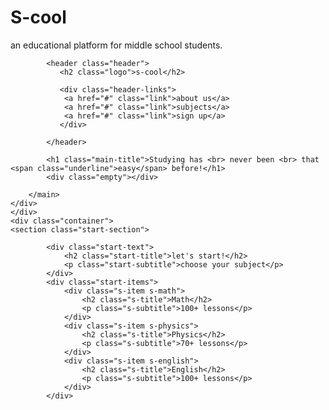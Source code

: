 # S-cool
an educational platform for middle school students.
<!DOCTYPE html>
<html lang="en">
<head>
    <meta charset="UTF-8">
    <meta name="viewport" content="width=device-width, initial-scale=1.0">
    <link rel="stylesheet" href="style.css">
    <title>S-COOL</title>
</head>
<body>
    <div class="main-wrapper">
    <div class="container">
        <main class="main">

            <header class="header">
               <h2 class="logo">s-cool</h2>

               <div class="header-links">
                <a href="#" class="link">about us</a>
                <a href="#" class="link">subjects</a>
                <a href="#" class="link">sign up</a>
               </div>

            </header>
    
            <h1 class="main-title">Studying has <br> never been <br> that <span class="underline">easy</span> before!</h1>
            <div class="empty"></div>
    
        </main>
    </div>
    </div>
    <div class="container">
    <section class="start-section">
        
            <div class="start-text">
                <h2 class="start-title">let's start!</h2>
                <p class="start-subtitle">choose your subject</p>
            </div>
            <div class="start-items">
                <div class="s-item s-math">
                    <h2 class="s-title">Math</h2>
                    <p class="s-subtitle">100+ lessons</p>
                </div>
                <div class="s-item s-physics">
                    <h2 class="s-title">Physics</h2>
                    <p class="s-subtitle">70+ lessons</p>
                </div>
                <div class="s-item s-english">
                    <h2 class="s-title">English</h2>
                    <p class="s-subtitle">100+ lessons</p>
                </div>
            </div>
